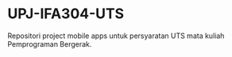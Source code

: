 # UPJ-IFA304-UTS
Repositori project mobile apps untuk persyaratan UTS mata kuliah Pemprograman Bergerak.
